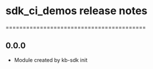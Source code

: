 # sdk_ci_demos release notes
=========================================

0.0.0
-----
* Module created by kb-sdk init
